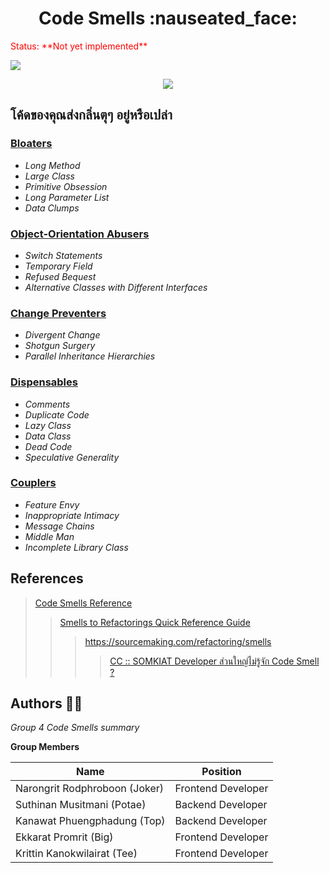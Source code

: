 <h1 align="center" > Code Smells :nauseated_face:</h1>
<font color="red">Status: **Not yet implemented**</font>

<p>
  <img src="https://d25lcipzij17d.cloudfront.net/badge.svg?id=gh&type=6&v=1.0.0&x2=0" />
</p>

<p  align="center">

  <img src="https://www.somkiat.cc/wp-content/uploads/2016/01/Screen-Shot-2559-01-21-at-11.17.18-AM.jpg" />
</p>

## โค้ดของคุณส่งกลิ่นตุๆ อยู่หรือเปล่า


### [Bloaters](#)
  - *Long Method*
  - *Large Class*
  - *Primitive Obsession*
  - *Long Parameter List*
  - *Data Clumps*
### [Object-Orientation Abusers](#)
  - *Switch Statements*
  - *Temporary Field*
  - *Refused Bequest*
  - *Alternative Classes with Different Interfaces*
### [Change Preventers](#)
  - *Divergent Change*
  - *Shotgun Surgery*
  - *Parallel Inheritance Hierarchies*
### [Dispensables](#)
  - *Comments*
  - *Duplicate Code*
  - *Lazy Class*
  - *Data Class*
  - *Dead Code*
  - *Speculative Generality*
### [Couplers](#)
  - *Feature Envy*
  - *Inappropriate Intimacy*
  - *Message Chains*
  - *Middle Man*
  - *Incomplete Library Class*
  
    
  
## References


> [Code Smells Reference](https://sourcemaking.com/refactoring/smells)
>> [Smells to Refactorings Quick Reference Guide](https://www.industriallogic.com/wp-content/uploads/2005/09/smellstorefactorings.pdf)
> > > https://sourcemaking.com/refactoring/smells
> > > > [CC :: SOMKIAT Developer ส่วนใหญ่ไม่รู้จัก Code Smell ?](https://www.somkiat.cc/developer-do-not-know-code-smell/)



## Authors :man_technologist:

*Group 4 Code Smells summary*

**Group Members**

| Name | Position |
| ------ | ----------- |
| Narongrit Rodphroboon (Joker)    | Frontend Developer |
| Suthinan Musitmani (Potae) | Backend Developer |
| Kanawat Phuengphadung (Top)    | Backend Developer |
| Ekkarat Promrit (Big)    | Frontend Developer |
| Krittin Kanokwilairat (Tee)    | Frontend Developer |


